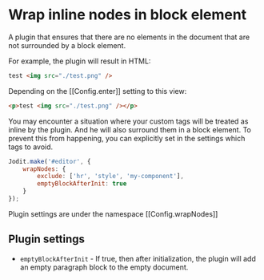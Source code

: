 # Wrap inline nodes in block element

A plugin that ensures that there are no elements in the document that are not surrounded by a block element.

For example, the plugin will result in HTML:

```html
test <img src="./test.png" />
```

Depending on the [[Config.enter]] setting to this view:

```html
<p>test <img src="./test.png" /></p>
```

You may encounter a situation where your custom tags will be treated as inline by the plugin.
And he will also surround them in a block element.
To prevent this from happening, you can explicitly set in the settings which tags to avoid.

```js
Jodit.make('#editor', {
	wrapNodes: {
		exclude: ['hr', 'style', 'my-component'],
		emptyBlockAfterInit: true
	}
});
```

Plugin settings are under the namespace [[Config.wrapNodes]]

## Plugin settings

-   `emptyBlockAfterInit` - If true, then after initialization, the plugin will add an empty paragraph block to the empty document.
